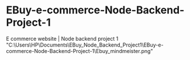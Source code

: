 # EBuy-e-commerce-Node-Backend-Project-1
E commerce website | Node backend project 1
"C:\Users\HP\Documents\EBuy_Node_Backend_Project1\EBuy-e-commerce-Node-Backend-Project-1\Ebuy_mindmeister.png"